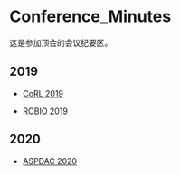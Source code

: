 # Conference_Minutes
这是参加顶会的会议纪要区。

## 2019

- [CoRL 2019](https://github.com/zoeyuchao/Conference_Minutes/blob/master/CoRL2019.md)

- [ROBIO 2019](https://github.com/zoeyuchao/Conference_Minutes/blob/master/ROBIO2019.md)

## 2020

- [ASPDAC 2020](https://github.com/zoeyuchao/Conference_Minutes/blob/master/ASPDAC2020.md)

